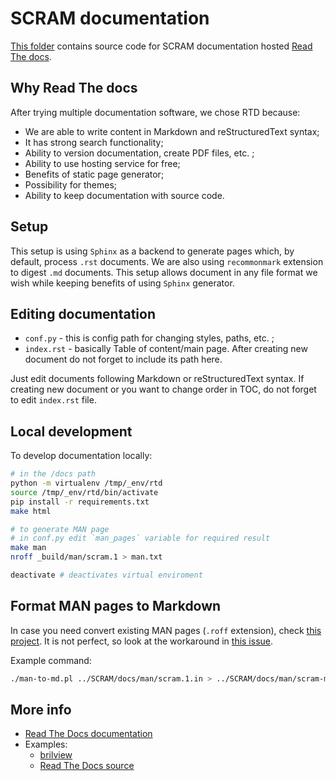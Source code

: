 # SCRAM documentation

[This folder](https://github.com/cms-sw/SCRAM/tree/master/docs) contains source code for SCRAM documentation hosted [Read The docs](http://scram.readthedocs.io).

## Why Read The docs

After trying multiple documentation software, we chose RTD because:

* We are able to write content in Markdown and reStructuredText syntax;
* It has strong search functionality;
* Ability to version documentation, create PDF files, etc. ;
* Ability to use hosting service for free;
* Benefits of static page generator;
* Possibility for themes;
* Ability to keep documentation with source code.

## Setup

This setup is using `Sphinx` as a backend to generate pages which, by default, process `.rst` documents.
We are also using `recommonmark` extension to digest `.md` documents. This setup allows document in any file format we wish while keeping benefits of using `Sphinx` generator.

## Editing documentation

* `conf.py` - this is config path for changing styles, paths, etc. ;
* `index.rst` - basically Table of content/main page. After creating new document do not forget to include its path here.

Just edit documents following Markdown or reStructuredText syntax. If creating new document or you want to change order in TOC, do not forget to edit `index.rst` file.

## Local development

To develop documentation locally:

```bash
# in the /docs path
python -m virtualenv /tmp/_env/rtd
source /tmp/_env/rtd/bin/activate
pip install -r requirements.txt
make html

# to generate MAN page
# in conf.py edit `man_pages` variable for required result
make man
nroff _build/man/scram.1 > man.txt

deactivate # deactivates virtual enviroment
```

## Format MAN pages to Markdown

In case you need convert existing MAN pages (`.roff` extension), check [this project](https://github.com/mle86/man-to-md).
It is not perfect, so look at the workaround in [this issue](https://github.com/mle86/man-to-md/issues/1).

Example command:

```bash
./man-to-md.pl ../SCRAM/docs/man/scram.1.in > ../SCRAM/docs/man/scram-man.md
```

## More info

* [Read The Docs documentation](https://docs.readthedocs.io)
* Examples:
    * [brilview](https://github.com/jonasdaugalas/brilview/tree/master/docs)
    * [Read The Docs source](https://github.com/rtfd/readthedocs.org/blob/master/docs/index.rst)
